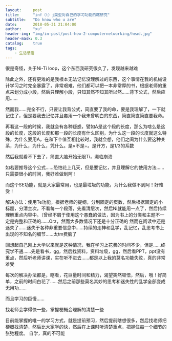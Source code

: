 ```yaml
---
layout:     post
title:      "inf（t）j类型对自己的学习功能的瞎研究"
subtitle:   "Do know who u are"
date:       2018-05-31 21:04:00
author:     "xu"
header-img: "img/in-post/post-how-2-computernetworking/head.jpg"
header-mask: 0.3
catalog:    true
tags:
    - 生活感悟
---
```


很是奇怪，关于Ni-Ti loop，这个东西我研究很久了，发现越来越难


除此之外，还有更难的是我根本无法记忆没理解过的东西，这个事情在我的机械设计学习之时完全暴露了，非常艰难，他们都可以把一本非常厚的书，根据老师的重点来划分成小段，然后只理解小段，只知其然不知其所以然……背下公式，然后应用……

然而我……完全不行，只要让我背公式，简直要了我的命，要是我理解了，一下就记住了，但是要我去记忆并且套用一个我未曾明白的东西，简直简直简直要我命。

再看这一段的时候，我就会有各种疑惑，譬如A是这个段的长度，那么为啥么是这段的长度，这段的长度和那一段的长度有什么区别，为什么这一段的长度就这么特殊，为什么要用A，在和下个值互相比较时，我就会想，他们之间为什么要这种关系，为什么，为什么，凭什么。是×不是÷。是开方，是1/3的系数

然后我就看不下去了，简直大脑开始无限Ti，濒临崩溃

如若要推导这个公式……恐怕花上几天，但是要记忆，并且理解它的使用方法……只需要很小的时间，我好难做到阿！


而这个SE功能，就是大家最常用，也是最垃圾的功能，为什么我做不到阿！好难受！


解决办法：使用Te功能，根据老师的提纲，分到固定的页数，然后根据固定的小标题，分清主次，不看每一个段落，先看清层次，然后Ni就能用一点了，然后持续理解重点内容中。（曾经不屑于使用这个愚蠢的做法，因为书上的分类和主题不一定是完整和正确的……Orz，然而大多数情况下还是十分正确的
然而在阅读中还是迷失了……迷失于各种非重要信息中……持续的走神和乱学，乱记忆，乱思考书上出现的不知名的细节……太tm费脑了

回想起自己刚上大学以来就是这种情况，我在学习上花费的时间不少，但是……终究学不通……先是看书，gg，然后找资料，资料垃圾，gg，然后看PPT，ppt没有重点，然后听老师讲课，实在听不进去……都是以上我的莫名功能失败，真的非常难受


每次的解决办法都是，瞎看，花巨量时间和精力，渴望突然顿悟，然后，哦！好简单，之前的时间白花了……然后之前那些莫名其妙的思考和迷失性的乱学全部变成无用功……

而且学习的巨慢……


找老师会学得快一些，掌握梗概会理解的清楚一些


目前能掌握的唯一的学习方式，就是提前预习，然后提前瞎想很多，然后找老师把梗概找清楚，然后比大家学的快，然后在上课时听清楚重点，把握住每一个细节的张弛程度。
自学，真的不可能
